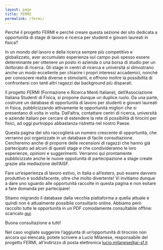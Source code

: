 ```yaml
---
layout: page
title: FERMI
permalink: /fermi/
---
```




Perché il progetto FERMI e perché creare questa sezione del sito dedicata a opportunità di stage di lavoro e ricerca per studenti e giovani laureati in fisica?

In un mondo del lavoro e della ricerca sempre più competitivo e globalizzato, aver accumulato esperienza sul campo può spesso essere determinante per ottenere un posto in azienda o una borsa di studio per un dottorato di ricerca. Gli stage in centri di ricerca e università si dimostrano anche un modo eccellente per chiarire i propri interessi accademici, nonché per conoscere realtà diverse e stimolanti, e offrono inoltre la possibilità di confrontarsi con tanti altri ragazzi dai background più disparati.

Il progetto FERMI (Formazione e Ricerca Menti Italiane), dell’Associazione Italiana Studenti di Fisica, si propone dunque un duplice ruolo. Da una parte, costruire un database di opportunità di lavoro per studenti e giovani laureati in fisica, pubblicizzando attivamente le opportunità migliori che si presentano di volta in volta. Dall’altra, contattare centri di ricerca, università e aziende italiani per cercare di estendere la rete di possibilità di tirocini per fisici, ad oggi purtroppo abbastanza ristretta nel nostro Paese.

Questa pagina del sito raccoglierà un numero crescente di opportunità, che verranno poi organizzate in un database di facile consultazione. Cercheremo anche di proporre delle recensioni di ragazzi che hanno già partecipato ad alcuni di questi stage e che condivideranno le loro esperienze, opinioni e suggerimenti. Verranno qui prontamente pubblicizzate anche le nuove oppotunità di partecipazione a stage create grazie alla mediazione dell’AISF.

Fare un’esperienza di lavoro estivo, in Italia o all’estero, può essere davvero produttivo e soddisfacente, oltre che molto divertente! Vi invitiamo dunque a dare uno sguardo alle opportunità raccolte in questa pagina e non esitare a fare domanda per partecipare!

<div class="row"><div class="col s12 aisf white-text"><p>Stiamo migrando il database dalla vecchia piattaforma a quella attuale e quindi non è attualmente possibile consultarlo online. Abbiamo però raccolto tutte le opportunità in un PDF comodamente consultabile offline: scaricalo <a href="http://www.ai-sf.it/owncloud/index.php/s/i1BwR0nMXbbom2g" class="aisf-accent-text">qui</a>.</p></div></div>

Buona consultazione a tutti!

Nel caso vogliate suggerire l’aggiunta di un’opportunità di tirocinio non ancora qui elencata, potete scrivere a Lucio Milanese, responsabile del progetto FERMI, all’indirizzo di posta elettronica [lucio.milanese@ai-sf.it](mailto:lucio.milanese@ai-sf.it)
